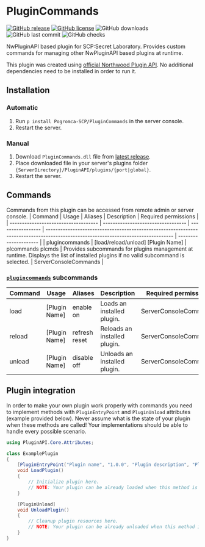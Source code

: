 # PluginCommands
[![GitHub release](https://flat.badgen.net/github/release/Pogromca-SCP/PluginCommands)](https://github.com/Pogromca-SCP/PluginCommands/releases/)
[![GitHub license](https://flat.badgen.net/github/license/Pogromca-SCP/PluginCommands)](https://github.com/Pogromca-SCP/PluginCommands/blob/main/LICENSE)
![GitHub downloads](https://flat.badgen.net/github/assets-dl/Pogromca-SCP/PluginCommands)
![GitHub last commit](https://flat.badgen.net/github/last-commit/Pogromca-SCP/PluginCommands/main)
![GitHub checks](https://flat.badgen.net/github/checks/Pogromca-SCP/PluginCommands/main)

NwPluginAPI based plugin for SCP:Secret Laboratory. Provides custom commands for managing other NwPluginAPI based plugins at runtime.
 
This plugin was created using [official Northwood Plugin API](https://github.com/northwood-studios/NwPluginAPI). No additional dependencies need to be installed in order to run it.
 
## Installation
### Automatic
1. Run `p install Pogromca-SCP/PluginCommands` in the server console.
2. Restart the server.

### Manual
1. Download `PluginCommands.dll` file from [latest release](https://github.com/Pogromca-SCP/PluginCommands/releases/latest).
2. Place downloaded file in your server's plugins folder `{ServerDirectory}/PluginAPI/plugins/{port|global}`.
3. Restart the server.

## Commands
Commands from this plugin can be accessed from remote admin or server console.
| Command                              | Usage                              | Aliases           | Description                                                                                                                        | Required permissions  |
| ------------------------------------ | ---------------------------------- | ----------------- | ---------------------------------------------------------------------------------------------------------------------------------- | --------------------- |
| plugincommands <a name="plcmds"></a> | [load/reload/unload] [Plugin Name] | plcommands plcmds | Provides subcommands for plugins management at runtime. Displays the list of installed plugins if no valid subcommand is selected. | ServerConsoleCommands |

### [`plugincommands`](#plcmds) subcommands
| Command | Usage         | Aliases       | Description                  | Required permissions  |
| ------- | ------------- | ------------- | ---------------------------- | --------------------- |
| load    | [Plugin Name] | enable on     | Loads an installed plugin.   | ServerConsoleCommands |
| reload  | [Plugin Name] | refresh reset | Reloads an installed plugin. | ServerConsoleCommands |
| unload  | [Plugin Name] | disable off   | Unloads an installed plugin. | ServerConsoleCommands |

## Plugin integration
In order to make your own plugin work properly with commands you need to implement methods with `PluginEntryPoint` and `PluginUnload` attributes (example provided below). Never assume what is the state of your plugin when these methods are called! Your implementations should be able to handle every possible scenario.
```csharp
using PluginAPI.Core.Attributes;

class ExamplePlugin
{
    [PluginEntryPoint("Plugin name", "1.0.0", "Plugin description", "Plugin author")]
    void LoadPlugin()
    {
        // Initialize plugin here.
        // NOTE: Your plugin can be already loaded when this method is called.
    }

    [PluginUnload]
    void UnloadPlugin()
    {
        // Cleanup plugin resources here.
        // NOTE: Your plugin can be already unloaded when this method is called.
    }
}
```